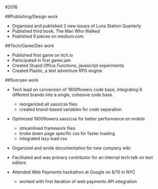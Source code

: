 #2016

##Publishing/Design work

- Organized and published 2 new issues of Luna Station Quarterly
- Published third book, The Man Who Walked
- Published 9 pieces on medium.com

##Tech/Game/Dev work

- Published first game on itch.io
- Participated in first game jam
- Created Stupid Office Functions, javascript experiments
- Created Plastic, a text adventure RPG engine

##Sooryen work

- Tech lead on conversion of 1800flowers code base, integrating 6 different brands into a single, cohesive code base.
  - reorganized all sass/css files
  - created brand-based variables for code separation

- Optimized 1800flowers sass/css for better performance on mobile
  - streamlined framework files
  - broke down page specific css for faster loading
  - integrated lazy load css

- Organized and wrote documentation for new company wiki

- Facilitated and was primary contributor for an internal tech talk on text editors

- Attended Web Payments hackathon at Google on 8/10 in NYC
  - worked with first iteration of web payments API integration
